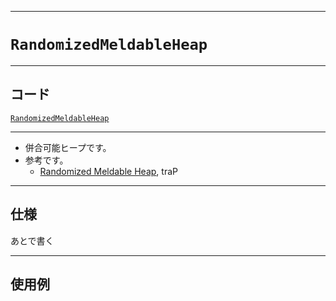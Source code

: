 _____

# `RandomizedMeldableHeap`

_____

## コード

[`RandomizedMeldableHeap`](https://github.com/titan-23/Library_py/blob/main/DataStructures/Heap/RandomizedMeldableHeap.py)
<!-- code=https://github.com/titan-23/Library_py/blob/main/DataStructures\Heap\RandomizedMeldableHeap.py -->

_____

- 併合可能ヒープです。
- 参考です。
  - [Randomized Meldable Heap](https://trap.jp/post/1050/), traP


_____

## 仕様

あとで書く

_____

## 使用例

```python
```

